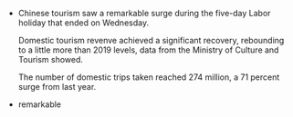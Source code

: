 - Chinese tourism saw a remarkable surge during the five-day Labor holiday that ended on Wednesday.
  
  Domestic tourism revenve achieved a significant recovery, rebounding to a little more than 2019 levels, data from the Ministry of Culture and Tourism showed.
  
  The number of domestic trips taken reached 274 million, a 71 percent surge from last year.
- remarkable